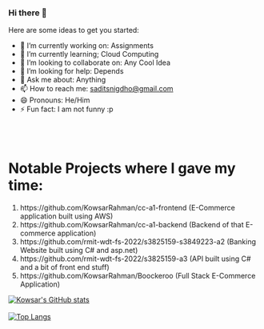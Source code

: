 ### Hi there 👋



Here are some ideas to get you started:

- 🔭 I’m currently working on: Assignments
- 🌱 I’m currently learning; Cloud Computing
- 👯 I’m looking to collaborate on: Any Cool Idea
- 🤔 I’m looking for help: Depends
- 💬 Ask me about: Anything
- 📫 How to reach me: saditsnigdho@gmail.com
- 😄 Pronouns: He/Him
- ⚡ Fun fact: I am not funny :p 

<br></br>

<h1>Notable Projects where I gave my time:</h1>

<ol>
  <li>https://github.com/KowsarRahman/cc-a1-frontend (E-Commerce application built using AWS)</li>
  <li>https://github.com/KowsarRahman/cc-a1-backend (Backend of that E-commerce application)</li>
  <li>https://github.com/rmit-wdt-fs-2022/s3825159-s3849223-a2 (Banking Website built using C# and asp.net)</li>
  <li>https://github.com/rmit-wdt-fs-2022/s3825159-a3 (API built using C# and a bit of front end stuff)
  <li>https://github.com/KowsarRahman/Boockeroo (Full Stack E-Commerce Application)</li>
</ol>

[![Kowsar's GitHub stats](https://github-readme-stats.vercel.app/api?username=KowsarRahman)](https://github.com/KowsarRahman/github-readme-stats)<br></br>
[![Top Langs](https://github-readme-stats.vercel.app/api/top-langs/?username=KowsarRahman&langs_count=10)](https://github.com/KowsarRahman/github-readme-stats)
